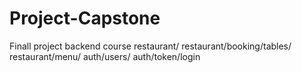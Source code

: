 # Project-Capstone
Finall project backend course
restaurant/
restaurant/booking/tables/
restaurant/menu/
auth/users/
auth/token/login
